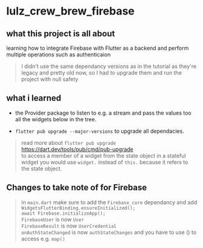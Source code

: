 # lulz_crew_brew_firebase

## what this project is all about
learning how to integrate Firebase with Flutter as a backend and perform multiple operations such as authenticaion

> I didn't use the same dependancy versions as in the tutorial as they're legacy and pretty old now, so I had to upgrade them and run the project with null safety <br>

## what i learned
* the Provider package to listen to e.g. a stream and pass the values too all the widgets below in the tree.<br>

* `flutter pub upgrade --major-versions` to upgrade all dependacies. 
> read more about `flutter pub upgrade` https://dart.dev/tools/pub/cmd/pub-upgrade <br>
>to access a member of a widget from the state object in a stateful widget you would use `widget.` instead of `this.` because it refers to the state object. <br>


## Changes to take note of for Firebase
> in `main.dart` make sure to add the `Firebase_core` dependancy and add `WidgetsFlutterBinding.ensureInitialized();`<br>`await Firebase.initializeApp();`<br>
`FirebaseUser` is now `User`<br>
`FirebaseResult` is now `UserCredential`<br>
`onAuthStateChanged` is now `authStateChanges` and you have to use () to access e.g. `map()`<br>
